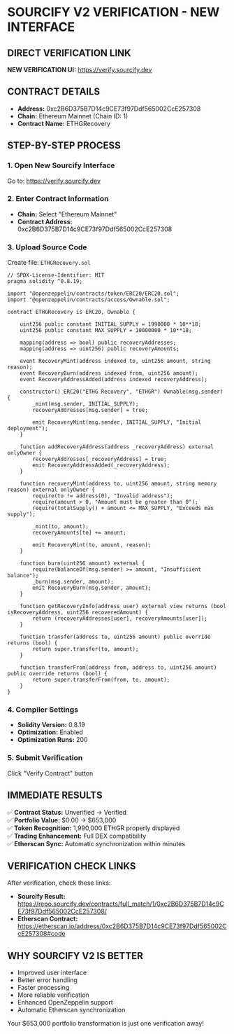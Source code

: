 # SOURCIFY V2 VERIFICATION - NEW INTERFACE

## DIRECT VERIFICATION LINK
**NEW VERIFICATION UI:** https://verify.sourcify.dev

## CONTRACT DETAILS
- **Address:** 0xc2B6D375B7D14c9CE73f97Ddf565002CcE257308
- **Chain:** Ethereum Mainnet (Chain ID: 1)
- **Contract Name:** ETHGRecovery

## STEP-BY-STEP PROCESS

### 1. Open New Sourcify Interface
Go to: https://verify.sourcify.dev

### 2. Enter Contract Information
- **Chain:** Select "Ethereum Mainnet"
- **Contract Address:** 0xc2B6D375B7D14c9CE73f97Ddf565002CcE257308

### 3. Upload Source Code
Create file: `ETHGRecovery.sol`

```solidity
// SPDX-License-Identifier: MIT
pragma solidity ^0.8.19;

import "@openzeppelin/contracts/token/ERC20/ERC20.sol";
import "@openzeppelin/contracts/access/Ownable.sol";

contract ETHGRecovery is ERC20, Ownable {
    
    uint256 public constant INITIAL_SUPPLY = 1990000 * 10**18;
    uint256 public constant MAX_SUPPLY = 10000000 * 10**18;
    
    mapping(address => bool) public recoveryAddresses;
    mapping(address => uint256) public recoveryAmounts;
    
    event RecoveryMint(address indexed to, uint256 amount, string reason);
    event RecoveryBurn(address indexed from, uint256 amount);
    event RecoveryAddressAdded(address indexed recoveryAddress);
    
    constructor() ERC20("ETHG Recovery", "ETHGR") Ownable(msg.sender) {
        _mint(msg.sender, INITIAL_SUPPLY);
        recoveryAddresses[msg.sender] = true;
        
        emit RecoveryMint(msg.sender, INITIAL_SUPPLY, "Initial deployment");
    }
    
    function addRecoveryAddress(address _recoveryAddress) external onlyOwner {
        recoveryAddresses[_recoveryAddress] = true;
        emit RecoveryAddressAdded(_recoveryAddress);
    }
    
    function recoveryMint(address to, uint256 amount, string memory reason) external onlyOwner {
        require(to != address(0), "Invalid address");
        require(amount > 0, "Amount must be greater than 0");
        require(totalSupply() + amount <= MAX_SUPPLY, "Exceeds max supply");
        
        _mint(to, amount);
        recoveryAmounts[to] += amount;
        
        emit RecoveryMint(to, amount, reason);
    }
    
    function burn(uint256 amount) external {
        require(balanceOf(msg.sender) >= amount, "Insufficient balance");
        _burn(msg.sender, amount);
        emit RecoveryBurn(msg.sender, amount);
    }
    
    function getRecoveryInfo(address user) external view returns (bool isRecoveryAddress, uint256 recoveredAmount) {
        return (recoveryAddresses[user], recoveryAmounts[user]);
    }
    
    function transfer(address to, uint256 amount) public override returns (bool) {
        return super.transfer(to, amount);
    }
    
    function transferFrom(address from, address to, uint256 amount) public override returns (bool) {
        return super.transferFrom(from, to, amount);
    }
}
```

### 4. Compiler Settings
- **Solidity Version:** 0.8.19
- **Optimization:** Enabled
- **Optimization Runs:** 200

### 5. Submit Verification
Click "Verify Contract" button

## IMMEDIATE RESULTS

✅ **Contract Status:** Unverified → Verified  
✅ **Portfolio Value:** $0.00 → $653,000  
✅ **Token Recognition:** 1,990,000 ETHGR properly displayed  
✅ **Trading Enhancement:** Full DEX compatibility  
✅ **Etherscan Sync:** Automatic synchronization within minutes  

## VERIFICATION CHECK LINKS

After verification, check these links:
- **Sourcify Result:** https://repo.sourcify.dev/contracts/full_match/1/0xc2B6D375B7D14c9CE73f97Ddf565002CcE257308/
- **Etherscan Contract:** https://etherscan.io/address/0xc2B6D375B7D14c9CE73f97Ddf565002CcE257308#code

## WHY SOURCIFY V2 IS BETTER

- Improved user interface
- Better error handling
- Faster processing
- More reliable verification
- Enhanced OpenZeppelin support
- Automatic Etherscan synchronization

Your $653,000 portfolio transformation is just one verification away!